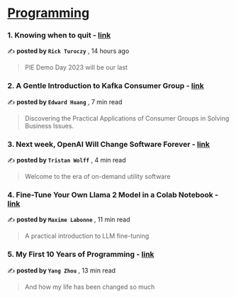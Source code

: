 
<h1><a href=https://medium.com/tag/programming/recommended target="_blank" rel="noopener noreferrer">Programming</a></h1>
<h3>1. Knowing when to quit - <a href=https://medium.com/@turoczy?source=tag_recommended_feed---------0-84----------programming----------4dc89d79_cb04_4886_a31f_fdc871e5dc1c------- target="_blank" rel="noopener noreferrer">link</a></h3>

✍️ **posted by `Rick Turoczy`** <date> , 14 hours ago</date>

<blockquote>PIE Demo Day 2023 will be our last</blockquote>

<h3>2. A Gentle Introduction to Kafka Consumer Group - <a href=https://medium.com/@edwardgunawan880?source=tag_recommended_feed---------1-107----------programming----------4dc89d79_cb04_4886_a31f_fdc871e5dc1c------- target="_blank" rel="noopener noreferrer">link</a></h3>

✍️ **posted by `Edward Huang`** <date> , 7 min read</date>

<blockquote>Discovering the Practical Applications of Consumer Groups in Solving Business Issues.</blockquote>

<h3>3. Next week, OpenAI Will Change Software Forever - <a href=https://medium.com/@tristwolff?source=tag_recommended_feed---------2-85----------programming----------4dc89d79_cb04_4886_a31f_fdc871e5dc1c------- target="_blank" rel="noopener noreferrer">link</a></h3>

✍️ **posted by `Tristan Wolff`** <date> , 4 min read</date>

<blockquote>Welcome to the era of on-demand utility software</blockquote>

<h3>4. Fine-Tune Your Own Llama 2 Model in a Colab Notebook - <a href=https://medium.com/@mlabonne?source=tag_recommended_feed---------3-84----------programming----------4dc89d79_cb04_4886_a31f_fdc871e5dc1c------- target="_blank" rel="noopener noreferrer">link</a></h3>

✍️ **posted by `Maxime Labonne`** <date> , 11 min read</date>

<blockquote>A practical introduction to LLM fine-tuning</blockquote>

<h3>5. My First 10 Years of Programming - <a href=https://medium.com/@yangzhou1993?source=tag_recommended_feed---------4-107----------programming----------4dc89d79_cb04_4886_a31f_fdc871e5dc1c------- target="_blank" rel="noopener noreferrer">link</a></h3>

✍️ **posted by `Yang Zhou`** <date> , 13 min read</date>

<blockquote>And how my life has been changed so much</blockquote>

